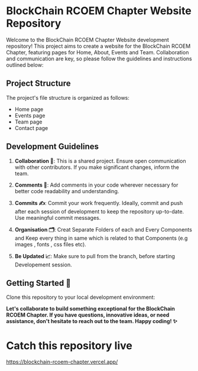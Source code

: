 # BlockChain RCOEM Chapter Website Repository

Welcome to the BlockChain RCOEM Chapter Website development repository! This project aims to create a website for the BlockChain RCOEM Chapter, featuring pages for Home, About, Events and Team. Collaboration and communication are key, so please follow the guidelines and instructions outlined below:

## Project Structure 

The project's file structure is organized as follows:

- Home page
- Events page
- Team page
- Contact page

## Development Guidelines

1. **Collaboration 👥️️**: This is a shared project. Ensure open communication with other contributors. If you make significant changes, inform the team.

2. **Comments 📝**: Add comments in your code wherever necessary for better code readability and understanding.

3. **Commits ✍️**: Commit your work frequently. Ideally, commit and push after each session of development to keep the repository up-to-date. Use meaningful commit messages.

4. **Organisation 🗂**: Creat Separate Folders of each and Every Components and Keep every thing in same which is related to that Components (e.g images , fonts , css files etc).

5. **Be Updated 📈**: Make sure to pull from the branch,  before starting Developement session. 

## Getting Started 📌

Clone this repository to your local development environment:

**Let's collaborate to build something exceptional for the BlockChain RCOEM Chapter. If you have questions, innovative ideas, or need assistance, don't hesitate to reach out to the team. Happy coding! ✨️**

# Catch this repository live
https://blockchain-rcoem-chapter.vercel.app/
